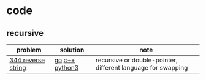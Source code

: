# code

## recursive

| problem | solution | note |
| ------- | -------- | ---- |
| [344 reverse string](https://leetcode.com/problems/reverse-string/) | [go](https://github.com/un01s/code-exercises/blob/main/ex05/05-344.go) [c++](https://github.com/un01s/code-exercises/blob/main/ex05/05-344.cpp) [python3](https://github.com/un01s/code-exercises/blob/main/ex05/05-344.py) | recursive or double-pointer, different language for swapping |

